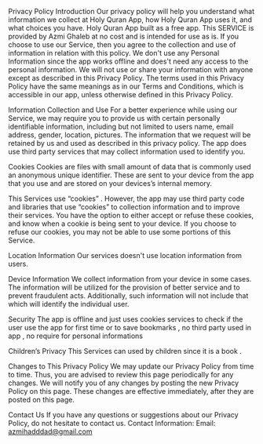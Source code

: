 Privacy Policy
Introduction
Our privacy policy will help you understand what information we collect at Holy Quran App, how Holy Quran App uses it, and what choices you have. Holy Quran App built as a free app. This SERVICE is provided by Azmi Ghaleb at no cost and is intended for use as is. If you choose to use our Service, then you agree to the collection and use of information in relation with this policy. We don't use any Personal Information since the app works offline and does't need any access to the personal information. We will not use or share your information with anyone except as described in this Privacy Policy.
The terms used in this Privacy Policy have the same meanings as in our Terms and Conditions, which is accessible in our app, unless otherwise defined in this Privacy Policy.

Information Collection and Use
For a better experience while using our Service, we may require you to provide us with certain personally identifiable information, including but not limited to users name, email address, gender, location, pictures. The information that we request will be retained by us and used as described in this privacy policy.
The app does use third party services that may collect information used to identify you.

Cookies
Cookies are files with small amount of data that is commonly used an anonymous unique identifier. These are sent to your device from the app that you use and are stored on your devices’s internal memory.

This Services use  “cookies” . However, the app may use third party code and libraries that use “cookies” to collection information and to improve their services. You have the option to either accept or refuse these cookies, and know when a cookie is being sent to your device. If you choose to refuse our cookies, you may not be able to use some portions of this Service.

Location Information
Our services doesn't use location information from users.

Device Information
We collect information from your device in some cases. The information will be utilized for the provision of better service and to prevent fraudulent acts. Additionally, such information will not include that which will identify the individual user.


Security
The app is offline and just uses cookies services to check if the user use the app for first time or to save bookmarks , no third party used in app , no require for personal informations

Children’s Privacy
This Services can used by children since it is a book . 

Changes to This Privacy Policy
We may update our Privacy Policy from time to time. Thus, you are advised to review this page periodically for any changes. We will notify you of any changes by posting the new Privacy Policy on this page. These changes are effective immediately, after they are posted on this page.

Contact Us
If you have any questions or suggestions about our Privacy Policy, do not hesitate to contact us.
Contact Information:
Email: azmihadddad@gmail.com
